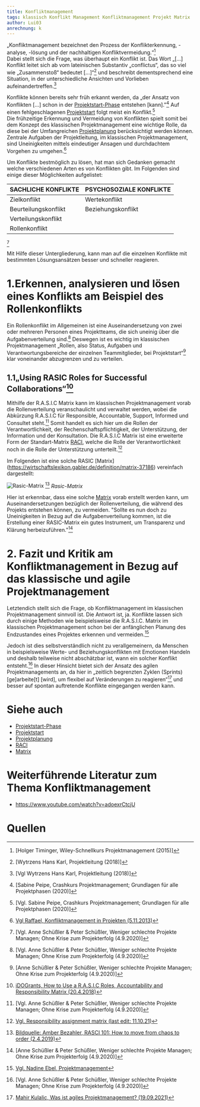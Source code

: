 ```yaml
---
title: Konfliktmanagement
tags: klassisch Konflikt Management Konfliktmanagement Projekt Matrix
author: Lui03
anrechnung: k
---
```


„Konfliktmanagement bezeichnet den Prozess der Konflikterkennung, -analyse, -lösung und der nachhaltigen Konfliktvermeidung.“[^1]  
Dabei stellt sich die Frage, was überhaupt ein Konflikt ist.
Das Wort „[…] Konflikt leitet sich ab vom lateinischen Substantiv „conflictus“, das so viel wie „Zusammenstoß“ bedeutet […]“[^2]
und beschreibt dementsprechend eine Situation, in der unterschiedliche Ansichten und Vorlieben aufeinandertreffen.[^3]

Konflikte können bereits sehr früh erkannt werden, da „der Ansatz von Konflikten […] 
schon in der [Projektstart-Phase](Projektphasen_klassisch.md) entstehen [kann]."[^4]
Auf einen fehlgeschlagenen [Projektstart](Projektstart.md) folgt meist ein Konflikt.[^5]  
Die frühzeitige Erkennung und Vermeidung von Konflikten spielt somit bei dem Konzept des klassischen Projektmanagement eine wichtige Rolle, 
da diese bei der Umfangreichen [Projektplanung](Projektplanung.md) berücksichtigt werden können.  
Zentrale Aufgaben der Projektleitung, im klassischen Projektmanagement, sind Uneinigkeiten mittels eindeutiger Ansagen und durchdachtem Vorgehen zu umgehen.[^6]

Um Konflikte bestmöglich zu lösen, hat man sich Gedanken gemacht welche verschiedenen Arten es von Konflikten gibt. 
Im Folgenden sind einige dieser Möglichkeiten aufgelistet:

| SACHLICHE KONFLIKTE  | PSYCHOSOZIALE KONFLIKTE |
| ---------------------| ---------------------- |
| Zielkonflikt         | Wertekonflikt          |
| Beurteilungskonflikt | Beziehungskonflikt     |
| Verteilungskonflikt  |                        |
| Rollenkonflikt       |                        |

[^7]
 
Mit Hilfe dieser Untergliederung, kann man auf die einzelnen Konflikte mit bestimmten Lösungsansätzen besser und schneller reagieren.



# 1.Erkennen, analysieren und lösen eines Konflikts am Beispiel des Rollenkonflikts

Ein Rollenkonflikt im Allgemeinen ist eine Auseinandersetzung von zwei oder mehreren Personen eines Projektteams,
die sich uneinig über die Aufgabenverteilung sind.[^7]
Deswegen ist es wichtig im klassischen Projektmanagement 
„Rollen, also Status, Aufgaben und Verantwortungsbereiche der einzelnen Teammitglieder, bei Projektstart“[^8] klar voneinander abzugrenzen und zu verteilen.

## 1.1„Using RASIC Roles for Successful Collaborations“[^9]

Mithilfe der R.A.S.I.C Matrix kann im klassischen Projektmanagement vorab die Rollenverteilung veranschaulicht und verwaltet werden,
wobei die Abkürzung R.A.S.I.C für Responsible, Accountable, Support, Informed und Consultet steht.[^7]
Somit handelt es sich hier um die Rollen der Verantwortlichkeit, der Rechenschaftspflichtigkeit, der Unterstützung, der Information und der Konsultation.
Die R.A.S.I.C Matrix ist eine erweiterte Form der Standart-Matrix [RACI](RACI.md),
welche die Rolle der Verantwortlichkeit noch in die Rolle der Unterstützung unterteilt.[^10]

Im Folgenden ist eine solche RASIC [Matrix] (https://wirtschaftslexikon.gabler.de/definition/matrix-37186) vereinfach dargestellt:

![Rasic-Matrix](Konfliktmanagement/Rasic.Matrix.png) [^11]
*Rasic-Matrix*


Hier ist erkennbar, dass eine solche [Matrix](Matrix_Projektorganisation.md) vorab erstellt werden kann, um Auseinandersetzungen bezüglich der Rollenverteilung, die während des Projekts entstehen können, zu vermeiden. "Sollte es nun doch zu Uneinigkeiten in Bezug auf die Aufgabenverteilung kommen, ist die Erstellung einer RASIC-Matrix ein gutes Instrument, um Transparenz und Klärung herbeizuführen."[^8]


# 2. Fazit und Kritik am Konfliktmanagement in Bezug auf das klassische und agile Projektmanagement

Letztendich stellt sich die Frage, ob Konfliktmanagement im klassischen Projektmanagement sinnvoll ist.
Die Antwort ist, ja. 
Konflikte lassen sich durch einige Methoden wie beispielsweise die R.A.S.I.C. Matrix im klassischen Projektmanagement
schon bei der anfänglichen Planung des Endzustandes eines Projektes erkennen und vermeiden.[^12]

Jedoch ist dies selbstverständlich nicht zu verallgemeinern, 
da Menschen in beispielsweise Werte- und Beziehungskonflikten mit Emotionen Handeln und deshalb teilweise nicht abschätzbar ist,
wann ein solcher Konflikt entsteht.[^7]
In dieser Hinsicht bietet sich der Ansatz des agilen Projektmanagements an, 
da hier in „zeitlich begrenzten Zyklen (Sprints) [ge]arbeite[t] [wird], 
um flexibel auf Veränderungen zu reagieren“[^13] und besser auf spontan auftretende Konflikte eingegangen werden kann.



# Siehe auch

* [Projektstart-Phase](Projektphasen_klassisch.md)
* [Projektstart](Projektstart.md)
* [Projektplanung](Projektplanung.md)
* [RACI](RACI.md)
* [Matrix](Matrix_Projektorganisation.md)

# Weiterführende Literatur zum Thema Konfliktmanagement 

* https://www.youtube.com/watch?v=adoexrCtcjU

# Quellen

[^1]: [Holger Timinger, Wiley-Schnellkurs Projektmanagement (2015)]
[^2]: [Wytrzens Hans Karl, Projektleitung (2018)]
[^3]: [Vgl Wytrzens Hans Karl, Projektleitung (2018)]
[^4]: [Sabine Peipe, Crashkurs Projektmanagement; Grundlagen für alle Projektphasen (2020)]
[^5]: [Vgl. Sabine Peipe, Crashkurs Projektmanagement; Grundlagen für alle Projektphasen (2020)]
[^6]: [Vgl Raffael, Konfliktmanagement in Projekten (5.11.2013)](https://derwirtschaftsinformatiker.de/2013/11/05/projektmanagement/konfliktmanagement-in-projekten/)
[^7]: [Vgl. Anne Schüßler & Peter Schüßler, Weniger schlechte Projekte Managen; Ohne Krise zum Projekterfolg (4.9.2020)]
[^8]: [Anne Schüßler & Peter Schüßler, Weniger schlechte Projekte Managen; Ohne Krise zum Projekterfolg (4.9.2020)]
[^9]: [iDOGrants, How to Use a R.A.S.I.C Roles, Accountability and Responsibility Matrix (20.4.2018)](https://idogrants.org/2018/04/20/how-to-use-a-r-a-s-i-c-roles-accountability-and-responsibility-matrix/)
[^10]: [Vgl. Responsibility assignment matrix (last edit: 11.10.21)](https://en.wikipedia.org/wiki/Responsibility_assignment_matrix)
[^11]: [Bildquelle: Amber Bezahler, RASCI 101: How to move from chaos to order (2.4.2019)](https://medium.com/@abezahler/rasci-101-how-to-move-from-chaos-to-order-5b25db0869f4)
[^12]: [Vgl. Nadine Ebel, Projektmanagement](https://www.materna.de/Microsite/Monitor/DE/2020-01/Management-und-Strategie/pm-methoden/pm-methoden)
[^13]: [Mahir Kulalic, Was ist agiles Projektmanagement? (19.09.2021)](https://www.factro.de/blog/agiles-projektmanagement/)
